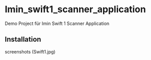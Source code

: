 # Imin_swift1_scanner_application
Demo Project für Imin Swift 1 Scanner Application


## Installation

screenshots (Swift1.jpg)
